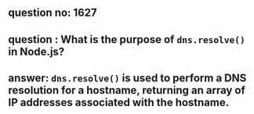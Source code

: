 
      
## question no: 1627

## question : What is the purpose of `dns.resolve()` in Node.js?

## answer: `dns.resolve()` is used to perform a DNS resolution for a hostname, returning an array of IP addresses associated with the hostname.
      